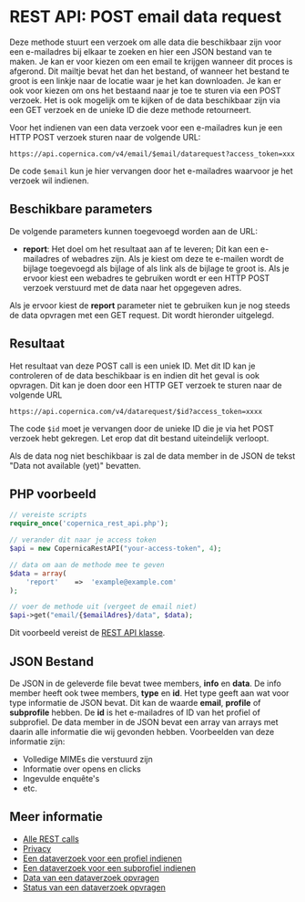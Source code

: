 # REST API: POST email data request

Deze methode stuurt een verzoek om alle data die beschikbaar zijn voor een
e-mailadres bij elkaar te zoeken en hier een JSON bestand van te maken. Je kan er voor 
kiezen om een email te krijgen wanneer dit proces is afgerond. Dit mailtje bevat
het dan het bestand, of wanneer het bestand te groot is een linkje naar
de locatie waar je het kan downloaden. Je kan er ook voor kiezen om
ons het bestaand naar je toe te sturen via een POST verzoek. 
Het is ook mogelijk om te kijken of de data beschikbaar zijn via een GET
verzoek en de unieke ID die deze methode retourneert. 

Voor het indienen van een data verzoek voor een e-mailadres kun je een HTTP POST verzoek sturen 
naar de volgende URL:

`https://api.copernica.com/v4/email/$email/datarequest?access_token=xxx`

De code `$email` kun je hier vervangen door het e-mailadres waarvoor je 
het verzoek wil indienen.

## Beschikbare parameters

De volgende parameters kunnen toegevoegd worden aan de URL:

* **report**: Het doel om het resultaat aan af te leveren; Dit kan een 
e-mailadres of webadres zijn. Als je kiest om deze te e-mailen wordt de bijlage 
toegevoegd als bijlage of als link als de bijlage te groot is. Als je ervoor 
kiest een webadres te gebruiken wordt er een HTTP POST verzoek verstuurd met 
de data naar het opgegeven adres.

Als je ervoor kiest de **report** parameter niet te gebruiken kun je nog steeds 
de data opvragen met een GET request. Dit wordt hieronder uitgelegd.

## Resultaat

Het resultaat van deze POST call is een uniek ID. Met dit ID kan je controleren
of de data beschikbaar is en indien dit het geval is ook opvragen. Dit
kan je doen door een HTTP GET verzoek te sturen naar de volgende URL

`https://api.copernica.com/v4/datarequest/$id?access_token=xxxx`

The code `$id` moet je vervangen door de unieke ID die je via het POST verzoek
hebt gekregen. Let erop dat dit bestand uiteindelijk verloopt.

Als de data nog niet beschikbaar is zal de data member in de JSON de tekst 
"Data not available (yet)" bevatten.

## PHP voorbeeld

```php
// vereiste scripts
require_once('copernica_rest_api.php');

// verander dit naar je access token
$api = new CopernicaRestAPI("your-access-token", 4);

// data om aan de methode mee te geven
$data = array(
    'report'    =>  'example@example.com'
);

// voer de methode uit (vergeet de email niet)
$api->get("email/{$emailAdres}/data", $data);
```

Dit voorbeeld vereist de [REST API klasse](./rest-php).

## JSON Bestand

De JSON in de geleverde file bevat twee members, **info** en **data**. De info
member heeft ook twee members, **type** en **id**. Het type geeft aan wat voor
type informatie de JSON bevat. Dit kan de waarde **email**, **profile** of **subprofile**
hebben. De **id** is het e-mailadres of ID van het profiel of subprofiel.
De data member in de JSON bevat een array van arrays met daarin alle informatie
die wij gevonden hebben. Voorbeelden van deze informatie zijn:

- Volledige MIMEs die verstuurd zijn
- Informatie over opens en clicks
- Ingevulde enquête's
- etc.

## Meer informatie

* [Alle REST calls](./rest-api)
* [Privacy](./privacy)
* [Een dataverzoek voor een profiel indienen ](./rest-post-profile-datarequest)
* [Een dataverzoek voor een subprofiel indienen ](./rest-post-subprofile-datarequest)
* [Data van een dataverzoek opvragen](./rest-get-datarequest-data)
* [Status van een dataverzoek opvragen](./rest-get-datarequest-status)
